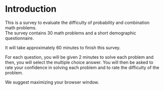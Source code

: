 # Introduction

This is a survey to evaluate the difficulty of probability and combination math problems.  
The survey contains 30 math problems and a short demographic questionnaire.

It will take approximately 60 minutes to finish this survey. 

For each question, you will be given 2 minutes to solve each problem and then, you will select the multiple choice answer.
You will then be asked to rate your confidence in solving each problem and to rate the difficulty of the problem.  

We suggest maximizing your browser window.